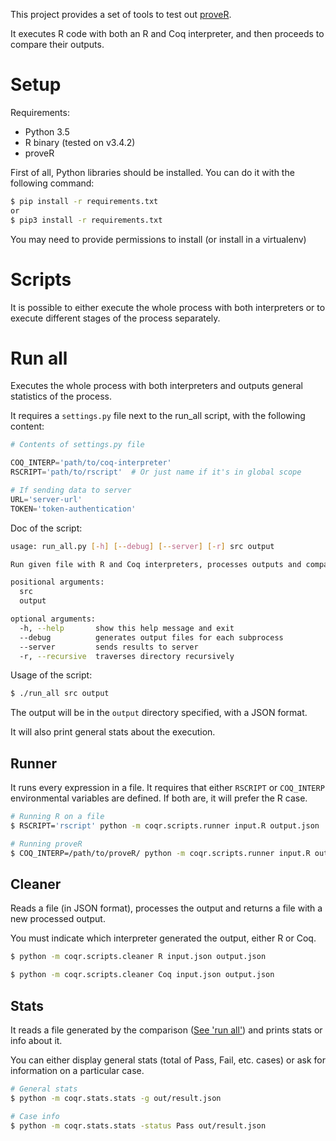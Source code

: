This project provides a set of tools to test out [proveR](https://github.com/Mbodin/proveR).

It executes R code with both an R and Coq interpreter, and then proceeds to
compare their outputs.

# Setup

Requirements:
- Python 3.5
- R binary (tested on v3.4.2)
- proveR

First of all, Python libraries should be installed. You can do it with the
following command:
```bash
$ pip install -r requirements.txt
or
$ pip3 install -r requirements.txt
```

You may need to provide permissions to install (or install in a virtualenv)

# Scripts

It is possible to either execute the whole process with both interpreters
or to execute different stages of the process separately.

# Run all

Executes the whole process with both interpreters and outputs general
statistics of the process.

It requires a `settings.py` file next to the run_all script, with the following content:
```python
# Contents of settings.py file

COQ_INTERP='path/to/coq-interpreter'
RSCRIPT='path/to/rscript'  # Or just name if it's in global scope

# If sending data to server
URL='server-url'
TOKEN='token-authentication'
```

Doc of the script:
```bash
usage: run_all.py [-h] [--debug] [--server] [-r] src output

Run given file with R and Coq interpreters, processes outputs and compares

positional arguments:
  src
  output

optional arguments:
  -h, --help       show this help message and exit
  --debug          generates output files for each subprocess
  --server         sends results to server
  -r, --recursive  traverses directory recursively


```

Usage of the script:
```bash
$ ./run_all src output

```

The output will be in the `output` directory specified, with a JSON format.

It will also print general stats about the execution.


## Runner
It runs every expression in a file. It requires that either `RSCRIPT` or
`COQ_INTERP` environmental variables are defined. If both are, it will
prefer the R case.

```bash
# Running R on a file
$ RSCRIPT='rscript' python -m coqr.scripts.runner input.R output.json

# Running proveR 
$ COQ_INTERP=/path/to/proveR/ python -m coqr.scripts.runner input.R output.json
```


## Cleaner
Reads a file (in JSON format), processes the output and returns a file with a new
processed output.

You must indicate which interpreter generated the output, either R or Coq.

```bash
$ python -m coqr.scripts.cleaner R input.json output.json

$ python -m coqr.scripts.cleaner Coq input.json output.json

```


## Stats

It reads a file generated by the comparison ([See 'run all'](#run-all))
and prints stats or info about it.

You can either display general stats (total of Pass, Fail, etc. cases)
or ask for information on a particular case.

```bash
# General stats
$ python -m coqr.stats.stats -g out/result.json

# Case info
$ python -m coqr.stats.stats -status Pass out/result.json
```
